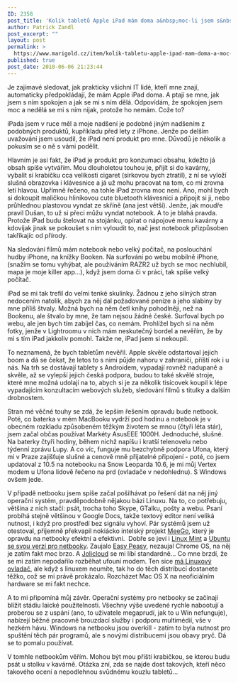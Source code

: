 ```yaml
---
ID: 2358
post_title: 'Kolik tabletů Apple iPad mám doma a&nbsp;moc-li jsem s&nbsp;nimi spokojen'
author: Patrick Zandl
post_excerpt: ""
layout: post
permalink: >
  https://www.marigold.cz/item/kolik-tabletu-apple-ipad-mam-doma-a-moc-li-jsem-s-nimi-spokojen
published: true
post_date: 2010-06-06 21:23:44
---
```

<p>Je zajímavé sledovat, jak prakticky všichni IT lidé, kteří mne znají, automaticky předpokládají, že mám Apple iPad doma. A ptají se mne, jak jsem s ním spokojen a jak se mi s ním dělá. Odpovídám, že spokojen jsem moc a nedělá se mi s ním nijak, protože ho nemám. Cože to?</p>
<p>iPada jsem v ruce měl a moje nadšení je podobné jiným nadšením z podobných produktů, kupříkladu před lety z iPhone. Jenže po delším uvažování jsem usoudil, že iPad není produkt pro mne. Důvodů je několik a pokusím se o ně s vámi podělit.</p>
<p>Hlavním je asi fakt, že iPad je produkt pro konzumaci obsahu, kdežto já obsah spíše vytvářím. Mou dlouholetou touhou je, přijít si do kavárny, vybalit si krabičku cca velikosti cigaret (sirkovou bych ztratil), z ní se vyloží slušná obrazovka i klávesnice a já už mohu pracovat na tom, co mi zrovna letí hlavou. Upřímně řečeno, na tohle iPad zrovna moc není. Ano, mohl bych si dokoupit maličkou hliníkovou cute bluetooth klávesnici a připojit si ji, nebo průhlednou plastovou vyndat ze skříně (ana jest větší). Jenže, jak moudře pravil Dušan, to už si přeci můžu vyndat notebook. A to je blahá pravda. Protože iPad budu štelovat na stojánku, opírat o nápojové menu kavárny a kdovíjak jinak se pokoušet s ním vyloudit to, nač jest notebook přizpůsoben takříkajíc od přírody.</p>
<p>Na sledování filmů mám notebook nebo velký počítač, na poslouchání hudby iPhone, na knížky Booken. Na surfování po webu mobilně iPhone, (snažím se tomu vyhýbat, ale používáním RAZR2 už bych se moc nechlubil, mapa je moje killer app...), když jsem doma či v práci, tak spíše velký počítač.</p>
<p>iPad se mi tak trefil do velmi tenké skulinky. Žádnou z jeho silných stran nedocením natolik, abych za něj dal požadované peníze a jeho slabiny by mne příliš štvaly. Možná bych na něm četl knihy pohodlněji, než na Bookenu, ale štvalo by mne, že tam nejsou žádné české. Surfoval bych po webu, ale jen bych tím zabíjel čas, co nemám. Prohlížel bych si na něm fotky, jenže v Lightroomu v nich mám neskutečný bordel a nevěřím, že by mi s tím iPad jakkoliv pomohl. Takže ne, iPad jsem si nekoupil.</p>
<p>To neznamená, že bych tabletům nevěřil. Apple skvěle odstartoval jejich boom a dá se čekat, že letos to s nimi půjde nahoru v zahraničí, příští rok i u nás. Na trh se dostávají tablety s Androidem, vypadají rovněž nadupaně a skvěle, až se vylepší jejich česká podpora, budou to také skvělé stroje, které mne možná udolají na to, abych si je za několik tisícovek koupil k lépe vypadajícím konzultacím webových služeb, sledování filmů s titulky a dalším drobnostem.</p>
<p>Stran mé věčné touhy se zdá, že lepším řešením opravdu bude netbook. Poté, co baterka v mém MacBooku vydrží pod hodinu a notebook je v obecném rozkladu způsobeném těžkým životem se mnou (čtyři léta stár), jsem začal občas používat Markéty AsusEEE 1000H. Jednoduché, slušné. Na baterky čtyři hodiny, během nichž napíšu i kratší telenovelu nebo týdenní zprávu Lupy. A co víc, funguje mu bezchybně podpora Ufona, který mi v Praze zajišťuje slušné a cenově mně přijatelné připojení - poté, co jsem updatoval z 10.5 na notebooku na Snow Leoparda 10.6, je mi můj Vertex modem u Ufona lidově řečeno na prd (ovladače v nedohlednu). S Windows ovšem jede.</p>
<p>V případě netbooku jsem spíše začal pošilhávat po řešení dát na něj jiný operační systém, pravděpodobně nějakou bázi Linuxu. Na to, co potřebuju, většina z nich stačí: psát, trocha toho Skype, GTalku, pošty a webu. Psaní probíhá stejně většinou v Google Docs, takže textový editor není veliká nutnost, i když pro prostředí bez signálu vyhoví. Pár systémů jsem už otestoval, příjemně překvapil nokiácko intelský projekt <a href="http://meego.com/">MeeGo</a>, který je opravdu na netbooky efektní a efektivní.  Dobře se jeví i <a href="http://www.linuxmint.com/">Linux Mint</a> a <a href="http://www.ubuntu.com/netbook">Ubuntu se svou verzí pro netbooky</a>. Zaujalo <a href="http://www.geteasypeasy.com/">Easy Peasy</a>, nezaujal Chrome OS, na něj je zatím fakt moc brzo. A <a href="http://www.jolicloud.com/">Jolicloud</a> se mi líbí standardně... Co mne brzdí, že se mi zatím nepodařilo rozběhat ufouní modem. Ten sice <a href="http://www.ufon.cz/cz/pro-zakazniky/technicka-podpora/modemy/">má Linuxový ovladač</a>, ale když s linuxem neumíte, tak ho do těch distribucí dostanete těžko, což se mi právě prokázalo. Rozcházet Mac OS X na neoficiálním hardware se mi fakt nechce.</p>
<p>A to mi připomíná můj závěr. Operační systémy pro netbooky se začínají blížit stádiu laické použitelnosti. Všechny výše uvedené rychle nabootují a proberou se z uspání (ano, to uživatele megaprudí, jak to u Win nefunguje), nabízejí běžné pracovně brouzdací služby i podporu multimédií, vše v hezkém hávu. Windows na netbooku jsou overkill - zatím to byla nutnost pro spuštění těch pár programů, ale s novými distribucemi jsou obavy pryč. Dá se to pomalu používat.</p>
<p>V tomhle netbookům věřím. Mohou být mou příští krabičkou, se kterou budu psát u stolku v kavárně. Otázka zní, zda se najde dost takových, kteří něco takového ocení a nepodlehnou svůdnému kouzlu tabletů...</p>